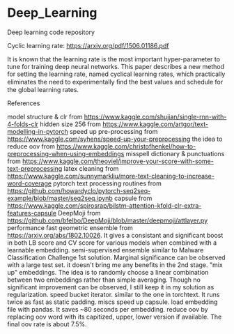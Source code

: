 # Deep_Learning
Deep learning code repository

Cyclic learning rate: https://arxiv.org/pdf/1506.01186.pdf

It is known that the learning rate is the most important hyper-parameter to tune for training deep neural networks. This paper describes a new method for setting the learning rate, named cyclical learning rates, which practically eliminates the need to experimentally ﬁnd the best values and schedule for the global learning rates. 

References

model structure & clr from https://www.kaggle.com/shujian/single-rnn-with-4-folds-clr
hidden size 256 from https://www.kaggle.com/artgor/text-modelling-in-pytorch
speed up pre-processing from https://www.kaggle.com/syhens/speed-up-your-preprocessing
the idea to reduce oov from https://www.kaggle.com/christofhenkel/how-to-preprocessing-when-using-embeddings
misspell dictionary & punctuations from https://www.kaggle.com/theoviel/improve-your-score-with-some-text-preprocessing
latex cleaning from https://www.kaggle.com/sunnymarkliu/more-text-cleaning-to-increase-word-coverage
pytorch text processing routines from https://github.com/howardyclo/pytorch-seq2seq-example/blob/master/seq2seq.ipynb
capsule from https://www.kaggle.com/spirosrap/bilstm-attention-kfold-clr-extra-features-capsule
DeepMoji from https://github.com/bfelbo/DeepMoji/blob/master/deepmoji/attlayer.py
performance
fast geometric ensemble from https://arxiv.org/abs/1802.10026. It gives a consistant and significant boost in both LB score and CV score for various models when combined with a learnable embedding.
semi-supervised ensemble similar to Malware Classification Challenge 1st solution. Marginal significance can be observed with a large test set. it doesn't bring me any benefits in the 2nd stage.
"mix up" embeddings. The idea is to randomly choose a linear combination between two embeddings rather than simple averaging. Though no significant improvement can be observed, I still keep it in my solution as regularization.
speed
bucket iterator. similar to the one in torchtext. It runs twice as fast as static padding.
miscs
speed up capsule. 
load embedding file with pandas. It saves ~80 seconds per embedding. 
reduce oov by replacing oov word with its capitized, upper, lower version if available. The final oov rate is about 7.5%. 
